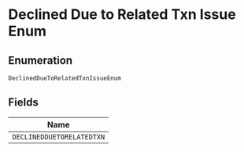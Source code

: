
# Declined Due to Related Txn Issue Enum

## Enumeration

`DeclinedDueToRelatedTxnIssueEnum`

## Fields

| Name |
|  --- |
| `DECLINEDDUETORELATEDTXN` |

